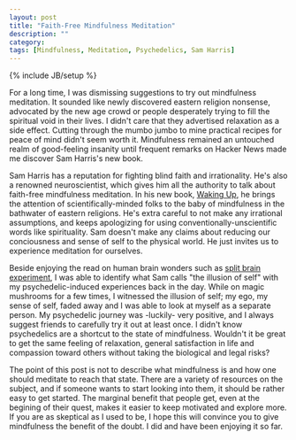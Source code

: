 ```yaml
---
layout: post
title: "Faith-Free Mindfulness Meditation"
description: ""
category: 
tags: [Mindfulness, Meditation, Psychedelics, Sam Harris]
---
```

{% include JB/setup %}

For a long time, I was dismissing suggestions to try out mindfulness meditation. It sounded like newly discovered eastern religion nonsense, advocated by the new age crowd or people desperately trying to fill the spiritual void in their lives. I didn't care that they advertised relaxation as a side effect. Cutting through the mumbo jumbo to mine practical recipes for peace of mind didn't seem worth it. Mindfulness remained an untouched realm of good-feeling insanity until frequent remarks on Hacker News made me discover Sam Harris's new book.

Sam Harris has a reputation for fighting blind faith and irrationality. He's also a renowned neuroscientist, which gives him all the authority to talk about faith-free mindfulness meditation. In his new book, [Waking Up](http://www.samharris.org/waking-up), he brings the attention of scientifically-minded folks to the baby of mindfulness in the bathwater of eastern religions. He's extra careful to not make any irrational assumptions, and keeps apologizing for using conventionally-unscientific words like spirituality. Sam doesn't make any claims about reducing our conciousness and sense of self to the physical world. He just invites us to experience meditation for ourselves.

Beside enjoying the read on human brain wonders such as [split brain experiment](http://www.nature.com/news/the-split-brain-a-tale-of-two-halves-1.10213), I was able to identify what Sam calls "the illusion of self" with my psychedelic-induced experiences back in the day. While on magic mushrooms for a few times, I witnessed the illusion of self; my ego, my sense of self, faded away and I was able to look at myself as a separate person. My psychedelic journey was -luckily- very positive, and I always suggest friends to carefully try it out at least once. I didn't know psychedelics are a shortcut to the state of mindfulness. Wouldn't it be great to get the same feeling of relaxation, general satisfaction in life and compassion toward others without taking the biological and legal risks?

The point of this post is not to describe what mindfulness is and how one should meditate to reach that state. There are a variety of resources on the subject, and if someone wants to start looking into them, it should be rather easy to get started. The marginal benefit that people get, even at the begining of their quest, makes it easier to keep motivated and explore more. If you are as skeptical as I used to be, I hope this will convince you to give mindfulness the benefit of the doubt. I did and have been enjoying it so far.